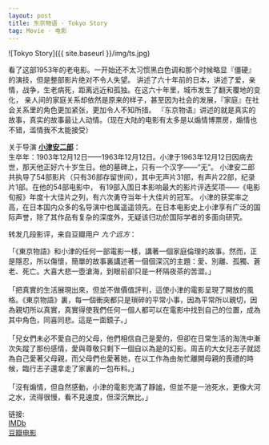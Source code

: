 ```yaml
---
layout: post
title: 东京物语 · Tokyo Story
tag: Movie · 电影
---
```


![Tokyo Story]({{ site.baseurl }}/img/ts.jpg)

看了这部1953年的老电影。一开始还不太习惯黑白色调和那个时候略显『僵硬』的演技，但是整部影片绝对不令人失望。
讲述了六十年前的日本，讲述了爱，亲情，战争，生老病死，距离远近和孤独。在这六十年里，城市发生了翻天覆地的变化，
亲人间的家庭关系却依然是原来的样子，甚至因为社会的发展，『家庭』在社会关系里的角色更加紧张，更加令人不知所措。
『东京物语』讲述的就是真实的故事，真实的故事最让人动情。（现在大陆的电影有太多是以煽情博票房，煽情也不错，滥情我不太能接受）  
<!--more-->
关于导演 **[小津安二郎](https://en.wikipedia.org/wiki/Yasujirō_Ozu)**：   
生卒年：1903年12月12日——1963年12月12日。小津于1963年12月12日因病去世，那天他正好六十岁生日。他的墓碑上，只有一个汉字——“无”。
小津安二郎共执导了54部影片（只有36部存留世间），其中无声片31部，有声片22部，纪录片1部。在他的54部电影中，
有19部入围日本影响最大的影片评选奖项——《电影旬报》年度十大佳片之列，有六次勇夺当年十大佳片的冠军。
小津的获奖率之高，在日本国内众多的名导演中也属遥遥领先。在日本电影史上小津享有广泛的国际声誉，除了其作品有复杂的深度外，无疑该归功於国际学者的多面向研究。   

转发几段影评，来自豆瓣用户 *九个远方*：   

<p class="message">
「《東京物語》和小津的任何一部電影一樣，講著一個家庭倫理的故事。然而，正是隱忍，所以傷懷，簡單的故事裏講述著一個個深沉的主題：愛、別離、孤獨、蒼老、死亡。大喜大悲一壺滄海，到眼前卻只是一杯隔夜茶的苦澀。」
<br />
<br />
「把真實的生活展現出來，但並不做價值評判，這使小津的電影呈現了開放的風格。《東京物語》裏，每一個衝突都只是瑣碎的平常小事，因為平常所以親切，因為親切所以真實，真實得使我們任何一個人都可以在電影中找到自己的位置，成為其中角色，同喜同悲。這是一面鏡子。」
<br />
<br />
「兒女們未必不愛自己的父母，他們相信自己是愛的，但卻在日常生活的淘洗中漸次失蹤了那份感情，愛與尊敬只剩下一個自以為是的幻影。周吉的大女兒志子就認為自己愛著父母親，而父母們也愛著她，在以工作為由匆忙離開母親的喪禮的時候，臨行志子還拿走了家裏的一包布料。」
<br />
<br />
「沒有煽情，但自然感動，小津的電影充滿了靜謐，但並不是一池死水，更像大河之水，流得很慢，看不見速度，但深沉無比。」
</p>    

链接:   
[IMDb](http://www.imdb.com/title/tt0046438/?ref_=fn_al_tt_1)    
[豆瓣电影](https://movie.douban.com/subject/1291568/)
